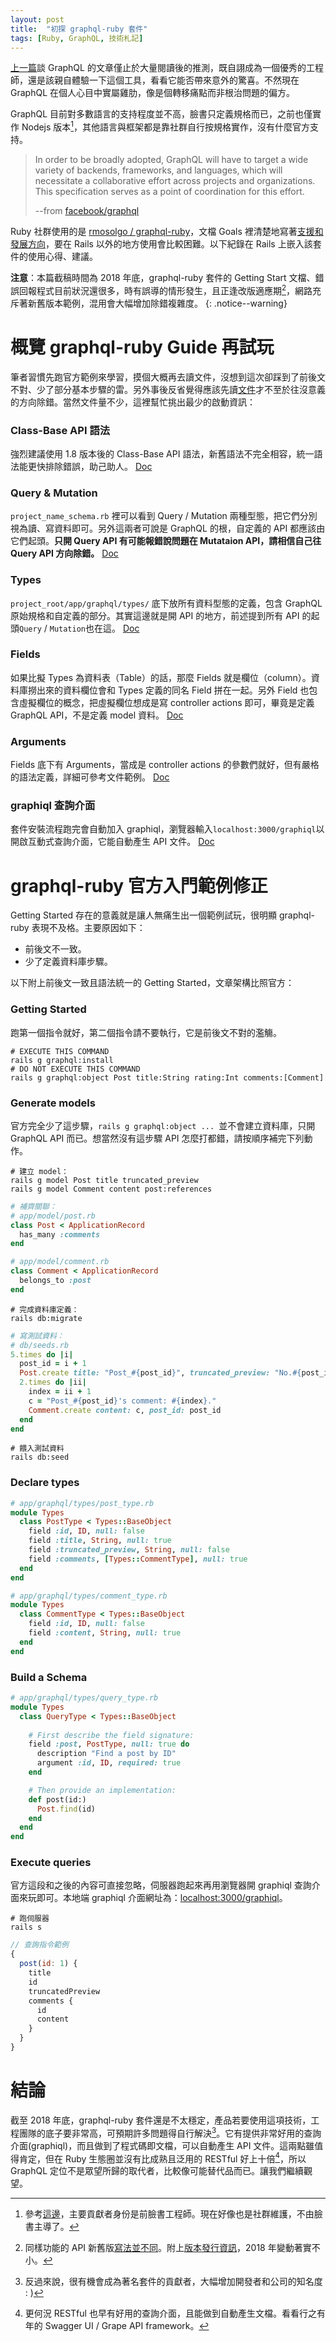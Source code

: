 ```yaml
---
layout: post
title:  "初探 graphql-ruby 套件"
tags: [Ruby, GraphQL, 技術札記]
---
```


[上一篇](https://erictyl.github.io/2018/11/11/GraphlQL_is_not_super.html)談 GraphQL 的文章僅止於大量閱讀後的推測，既自詡成為一個優秀的工程師，還是該親自體驗一下這個工具，看看它能否帶來意外的驚喜。不然現在 GraphQL 在個人心目中實屬雞肋，像是個轉移痛點而非根治問題的偏方。

GraphQL 目前對多數語言的支持程度並不高，臉書只定義規格而已，之前也僅實作 Nodejs 版本[^2]，其他語言與框架都是靠社群自行按規格實作，沒有什麼官方支持。

> In order to be broadly adopted, GraphQL will have to target a wide variety of backends, frameworks, and languages, which will necessitate a collaborative effort across projects and organizations. This specification serves as a point of coordination for this effort.
> 
> --from [facebook/graphql](https://github.com/facebook/graphql#overview)

Ruby 社群使用的是 [rmosolgo / graphql-ruby](https://github.com/rmosolgo/graphql-ruby)，文檔 Goals 裡清楚地寫著[支援和發展方向](https://github.com/rmosolgo/graphql-ruby#goals)，要在 Rails 以外的地方使用會比較困難。以下紀錄在 Rails 上嵌入該套件的使用心得、建議。

**注意**：本篇截稿時間為 2018 年底，graphql-ruby 套件的 Getting Start 文檔、錯誤回報程式目前狀況還很多，時有誤導的情形發生，且正逢改版適應期[^4]，網路充斥著新舊版本範例，混用會大幅增加除錯複雜度。 
{: .notice--warning}

# 概覽 graphql-ruby Guide 再試玩
筆者習慣先跑官方範例來學習，摸個大概再去讀文件，沒想到這次卻踩到了前後文不對、少了部分基本步驟的雷。另外事後反省覺得應該先讀[文件](http://graphql-ruby.org/guides)才不至於往沒意義的方向除錯。當然文件量不少，這裡幫忙挑出最少的啟動資訊：

### Class-Base API 語法
強烈建議使用 1.8 版本後的 Class-Base API 語法，新舊語法不完全相容，統一語法能更快排除錯誤，助己助人。 [Doc](http://graphql-ruby.org/schema/class_based_api.html)

### Query & Mutation
`project_name_schema.rb` 裡可以看到 Query / Mutation 兩種型態，把它們分別視為讀、寫資料即可。另外這兩者可說是 GraphQL 的根，自定義的 API 都應該由它們起頭。**只開 Query API 有可能報錯說問題在 Mutataion API，請相信自己往 Query API 方向除錯。** [Doc](http://graphql-ruby.org/schema/root_types.html)

### Types
`project_root/app/graphql/types/` 底下放所有資料型態的定義，包含 GraphQL 原始規格和自定義的部分。其實這邊就是開 API 的地方，前述提到所有 API 的起頭`Query` / `Mutation`也在這。 [Doc](http://graphql-ruby.org/guides#type-definitions-guides)

### Fields
如果比擬 Types 為資料表（Table）的話，那麼 Fields 就是欄位（column）。資料庫撈出來的資料欄位會和 Types 定義的同名 Field 拼在一起。另外 Field 也包含虛擬欄位的概念，把虛擬欄位想成是寫 controller actions 即可，畢竟是定義 GraphQL API，不是定義 model 資料。 [Doc](http://graphql-ruby.org/fields/introduction.html)

### Arguments
Fields 底下有 Arguments，當成是 controller actions 的參數們就好，但有嚴格的語法定義，詳細可參考文件範例。 [Doc](http://graphql-ruby.org/fields/arguments.html)

### graphiql 查詢介面
套件安裝流程跑完會自動加入 graphiql，瀏覽器輸入`localhost:3000/graphiql`以開啟互動式查詢介面，它能自動產生 API 文件。 [Doc](https://github.com/graphql/graphiql)

# graphql-ruby 官方入門範例修正
Getting Started 存在的意義就是讓人無痛生出一個範例試玩，很明顯 graphql-ruby 表現不及格。主要原因如下：

* 前後文不一致。
* 少了定義資料庫步驟。

以下附上前後文一致且語法統一的 Getting Started，文章架構比照官方：

### Getting Started
跑第一個指令就好，第二個指令請不要執行，它是前後文不對的濫觴。

```
# EXECUTE THIS COMMAND
rails g graphql:install
# DO NOT EXECUTE THIS COMMAND
rails g graphql:object Post title:String rating:Int comments:[Comment]
```

### Generate models
官方完全少了這步驟，`rails g graphql:object ... `並不會建立資料庫，只開 GraphQL API 而已。想當然沒有這步驟 API 怎麼打都錯，請按順序補完下列動作。

```shell
# 建立 model：
rails g model Post title truncated_preview
rails g model Comment content post:references
```

```ruby
# 補齊關聯：
# app/model/post.rb
class Post < ApplicationRecord
  has_many :comments
end

# app/model/comment.rb
class Comment < ApplicationRecord
  belongs_to :post
end
```

```shell
# 完成資料庫定義：
rails db:migrate
```

```ruby
# 寫測試資料：
# db/seeds.rb
5.times do |i|
  post_id = i + 1
  Post.create title: "Post_#{post_id}", truncated_preview: "No.#{post_id}"
  2.times do |ii|
    index = ii + 1
    c = "Post_#{post_id}'s comment: #{index}."
    Comment.create content: c, post_id: post_id
  end
end

```

```shell
# 餵入測試資料
rails db:seed
```

### Declare types
```ruby
# app/graphql/types/post_type.rb
module Types
  class PostType < Types::BaseObject
    field :id, ID, null: false
    field :title, String, null: true
    field :truncated_preview, String, null: false
    field :comments, [Types::CommentType], null: true
  end
end

# app/graphql/types/comment_type.rb
module Types
  class CommentType < Types::BaseObject
    field :id, ID, null: false
    field :content, String, null: true
  end
end
```

### Build a Schema
```ruby
# app/graphql/types/query_type.rb
module Types
  class QueryType < Types::BaseObject
  
    # First describe the field signature:
    field :post, PostType, null: true do
      description "Find a post by ID"
      argument :id, ID, required: true
    end

    # Then provide an implementation:
    def post(id:)
      Post.find(id)
    end
  end
end
```

### Execute queries
官方這段和之後的內容可直接忽略，伺服器跑起來再用瀏覽器開 graphiql 查詢介面來玩即可。本地端 graphiql 介面網址為：[localhost:3000/graphiql](http://localhost:3000/graphiql)。

```shell
# 跑伺服器
rails s
```

```javascript
// 查詢指令範例
{
  post(id: 1) {
    title
    id
    truncatedPreview
    comments {
      id
      content
    }
  }
}
```

# 結論
截至 2018 年底，graphql-ruby 套件還是不太穩定，產品若要使用這項技術，工程團隊的底子要非常高，可預期許多問題得自行解決[^7]。它有提供非常好用的查詢介面(graphiql)，而且做到了程式碼即文檔，可以自動產生 API 文件。這兩點雖值得肯定，但在 Ruby 生態圈並沒有比成熟且泛用的 RESTful 好上十倍[^8]，所以 GraphQL 定位不是眾望所歸的取代者，比較像可能替代品而已。讓我們繼續觀望。

[^2]: 參考[這邊](https://github.com/graphql/graphql-js/graphs/contributors)，主要貢獻者身份是前臉書工程師。現在好像也是社群維護，不由臉書主導了。
[^4]: 同樣功能的 API 新舊版[寫法並不同](https://github.com/rmosolgo/graphql-ruby/wiki/How-To:-Use-prepare-to-modify-or-validate-arguments-or-inputs)。附上[版本發行資訊](https://rubygems.org/gems/graphql/versions)，2018 年變動著實不小。
[^7]: 反過來說，很有機會成為著名套件的貢獻者，大幅增加開發者和公司的知名度 : )
[^8]: 更何況 RESTful 也早有好用的查詢介面，且能做到自動產生文檔。看看行之有年的 Swagger UI / Grape API framework。
